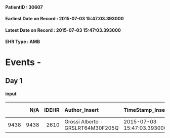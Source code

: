 
#### PatientID : 30607
#### Earliest Date on Record : 2015-07-03 15:47:03.393000
#### Latest Date on Record : 2015-07-03 15:47:03.393000
#### EHR Type : AMB

# Events - 

## Day 1

#### input
|      |    N/A |   IDEHR | Author_Insert                     | TimeStamp_Insert           | EHRType   |   PatientID |   IDDigitalSignDocument | persone_vicine   |   Unnamed: 0_x.1 |   IDANAMNESI_SOCIALE | Patient   | FamigliaAltro   | Paziente_T   | FamigliaAltro_T   |   Non_Rilevabile_x.1 | Note_Non_Rilevabile_x.1   | opt_Problemi   | chk_contr_sintomi   | opt_paziente_a   | opt_famiglia_a   | opt_adeguatezza   | opt_paziente_solo   | opt_paziente_psi   | opt_paziente_ad   | opt_caregiver_ad   | Needs     | Domestic partnership   |
|-----:|-------:|--------:|:----------------------------------|:---------------------------|:----------|------------:|------------------------:|:-----------------|-----------------:|---------------------:|:----------|:----------------|:-------------|:------------------|---------------------:|:--------------------------|:---------------|:--------------------|:-----------------|:-----------------|:------------------|:--------------------|:-------------------|:------------------|:-------------------|:----------|:-----------------------|
| 9438 |   9438 |    2610 | Grossi Alberto - GRSLRT64M30F205Q | 2015-07-03 15:47:03.393000 | AMB       |       30607 |                   97040 | N/A              |             1118 |                  724 | Si#1      | Si#1            | No#0         | Si#1              |                    0 | NR                        | No#0           | controllo sintomi#0 | Indefinite#2     | Congruenti#1     | No#0              | No#0                | No#0               | Totale#2          | Totale#2           | Clinici#0 | Altri parenti#3        |



